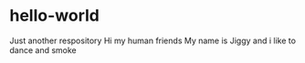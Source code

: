 # hello-world
Just another respository
Hi my human friends
My name is Jiggy and i like to dance and smoke
